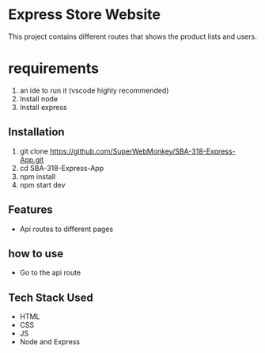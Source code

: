 # Express Store Website

This project contains different routes that shows the product lists and users.

# requirements

1. an ide to run it (vscode highly recommended)
2. Install node
3. Install express

## Installation

1. git clone https://github.com/SuperWebMonkey/SBA-318-Express-App.git
2. cd SBA-318-Express-App
3. npm install
4. npm start dev

## Features

- Api routes to different pages

## how to use

- Go to the api route

## Tech Stack Used

- HTML
- CSS
- JS
- Node and Express
